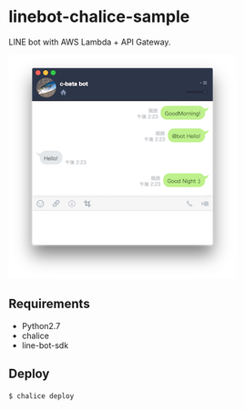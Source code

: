 # linebot-chalice-sample

LINE bot with AWS Lambda + API Gateway.

![Demo](./resources/example.png)

## Requirements

- Python2.7
- chalice
- line-bot-sdk


## Deploy

```console
$ chalice deploy
```
